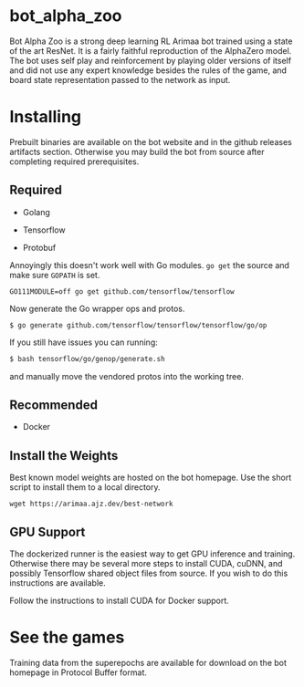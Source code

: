 # bot_alpha_zoo

Bot Alpha Zoo is a strong deep learning RL Arimaa bot trained using a state of the art ResNet. It is a fairly faithful reproduction of the AlphaZero model. The bot uses self play and reinforcement by playing older versions of itself and did not use any expert knowledge besides the rules of the game, and board state representation passed to the network as input.

# Installing

Prebuilt binaries are available on the bot website and in the github releases artifacts section. Otherwise you may build the bot from source after completing required prerequisites.

## Required

* Golang

* Tensorflow

* Protobuf

Annoyingly this doesn't work well with Go modules. `go get` the source and make sure `GOPATH` is set.
 
```
GO111MODULE=off go get github.com/tensorflow/tensorflow
```

Now generate the Go wrapper ops and protos. 

```
$ go generate github.com/tensorflow/tensorflow/tensorflow/go/op
```

If you still have issues you can running:

```bash
$ bash tensorflow/go/genop/generate.sh
```

and manually move the vendored protos into the working tree.

## Recommended

* Docker

## Install the Weights

Best known model weights are hosted on the bot homepage. Use the short script to install them to a local directory.

```
wget https://arimaa.ajz.dev/best-network
```

## GPU Support

The dockerized runner is the easiest way to get GPU inference and training. Otherwise there may be several more steps to install CUDA, cuDNN, and possibly Tensorflow shared object files from source. If you wish to do this instructions are available.

Follow the instructions to install CUDA for Docker support.

# See the games

Training data from the superepochs are available for download on the bot homepage in Protocol Buffer format.
